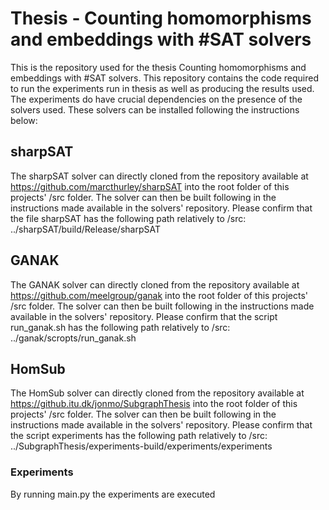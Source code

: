 # Thesis - Counting homomorphisms and embeddings with \#SAT solvers

This is the repository used for the thesis Counting homomorphisms and embeddings with \#SAT solvers. This repository contains the code required to run the experiments run in thesis as well as producing the results used. The experiments do have crucial dependencies on the presence of the solvers used. These solvers can be installed following the instructions below:

## sharpSAT
The sharpSAT solver can directly cloned from the repository available at https://github.com/marcthurley/sharpSAT into the root folder of this projects' /src folder. The solver can then be built following in the instructions made available in the solvers' repository.
Please confirm that the file sharpSAT has the following path relatively to /src:
../sharpSAT/build/Release/sharpSAT

## GANAK
The GANAK solver can directly cloned from the repository available at https://github.com/meelgroup/ganak into the root folder of this projects' /src folder. The solver can then be built following in the instructions made available in the solvers' repository.
Please confirm that the script run_ganak.sh has the following path relatively to /src:
../ganak/scropts/run_ganak.sh

## HomSub
The HomSub solver can directly cloned from the repository available at https://github.itu.dk/jonmo/SubgraphThesis into the root folder of this projects' /src folder. The solver can then be built following in the instructions made available in the solvers' repository.
Please confirm that the script experiments has the following path relatively to /src:
../SubgraphThesis/experiments-build/experiments/experiments

### Experiments
By running main.py the experiments are executed 
